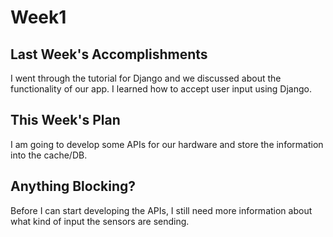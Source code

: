 # Week1
## Last Week's Accomplishments
I went through the tutorial for Django and we discussed about the functionality of our app. 
I learned how to accept user input using Django.

## This Week's Plan
I am going to develop some APIs for our hardware and store the information into the cache/DB.

## Anything Blocking?
Before I can start developing the APIs, I still need more information about what kind of input the sensors are sending.
